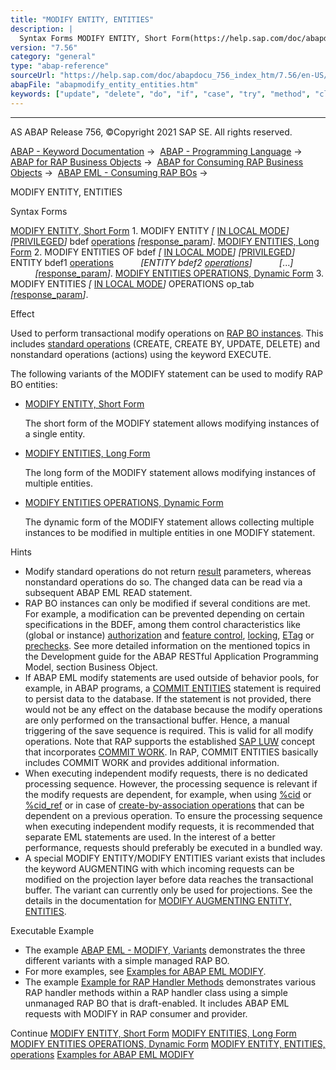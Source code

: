 ```yaml
---
title: "MODIFY ENTITY, ENTITIES"
description: |
  Syntax Forms MODIFY ENTITY, Short Form(https://help.sap.com/doc/abapdocu_756_index_htm/7.56/en-US/abapmodify_entity_short.htm) 1. MODIFY ENTITY  IN LOCAL MODE(https://help.sap.com/doc/abapdocu_756_index_htm/7.56/en-US/abapin_local_mode.htm) PRIVILEGED(https://help.sap.com/doc/abap
version: "7.56"
category: "general"
type: "abap-reference"
sourceUrl: "https://help.sap.com/doc/abapdocu_756_index_htm/7.56/en-US/abapmodify_entity_entities.htm"
abapFile: "abapmodify_entity_entities.htm"
keywords: ["update", "delete", "do", "if", "case", "try", "method", "class", "data", "types", "abapmodify", "entity", "entities"]
---
```


* * *

AS ABAP Release 756, ©Copyright 2021 SAP SE. All rights reserved.

[ABAP - Keyword Documentation](https://help.sap.com/doc/abapdocu_756_index_htm/7.56/en-US/abenabap.htm) →  [ABAP - Programming Language](https://help.sap.com/doc/abapdocu_756_index_htm/7.56/en-US/abenabap_reference.htm) →  [ABAP for RAP Business Objects](https://help.sap.com/doc/abapdocu_756_index_htm/7.56/en-US/abenabap_for_rap_bos.htm) →  [ABAP for Consuming RAP Business Objects](https://help.sap.com/doc/abapdocu_756_index_htm/7.56/en-US/abenabap_consume_rap_bos.htm) →  [ABAP EML - Consuming RAP BOs](https://help.sap.com/doc/abapdocu_756_index_htm/7.56/en-US/abeneml.htm) → 

MODIFY ENTITY, ENTITIES

Syntax Forms

[MODIFY ENTITY, Short Form](https://help.sap.com/doc/abapdocu_756_index_htm/7.56/en-US/abapmodify_entity_short.htm)
1\. MODIFY ENTITY *\[* [IN LOCAL MODE](https://help.sap.com/doc/abapdocu_756_index_htm/7.56/en-US/abapin_local_mode.htm)*\]* *\[*[PRIVILEGED](https://help.sap.com/doc/abapdocu_756_index_htm/7.56/en-US/abapeml_privileged.htm)*\]* bdef [operations](https://help.sap.com/doc/abapdocu_756_index_htm/7.56/en-US/abapmodify_entity_entities_op.htm) *\[*[response\_param](https://help.sap.com/doc/abapdocu_756_index_htm/7.56/en-US/abapeml_response.htm)*\]*.
[MODIFY ENTITIES, Long Form](https://help.sap.com/doc/abapdocu_756_index_htm/7.56/en-US/abapmodify_entities_long.htm)
2\. MODIFY ENTITIES OF bdef *\[* [IN LOCAL MODE](https://help.sap.com/doc/abapdocu_756_index_htm/7.56/en-US/abapin_local_mode.htm)*\]* *\[*[PRIVILEGED](https://help.sap.com/doc/abapdocu_756_index_htm/7.56/en-US/abapeml_privileged.htm)*\]*
           ENTITY bdef1 [operations](https://help.sap.com/doc/abapdocu_756_index_htm/7.56/en-US/abapmodify_entity_entities_op.htm)
          *\[*ENTITY bdef2 [operations](https://help.sap.com/doc/abapdocu_756_index_htm/7.56/en-US/abapmodify_entity_entities_op.htm)*\]*
          *\[*...*\]*
          *\[*[response\_param](https://help.sap.com/doc/abapdocu_756_index_htm/7.56/en-US/abapeml_response.htm)*\]*.
[MODIFY ENTITIES OPERATIONS, Dynamic Form](https://help.sap.com/doc/abapdocu_756_index_htm/7.56/en-US/abapmodify_entities_operations_dyn.htm)
3\. MODIFY ENTITIES *\[* [IN LOCAL MODE](https://help.sap.com/doc/abapdocu_756_index_htm/7.56/en-US/abapin_local_mode.htm)*\]* OPERATIONS op\_tab *\[*[response\_param](https://help.sap.com/doc/abapdocu_756_index_htm/7.56/en-US/abapeml_response.htm)*\]*.

Effect

Used to perform transactional modify operations on [RAP BO instances](https://help.sap.com/doc/abapdocu_756_index_htm/7.56/en-US/abenrap_bo_instance_glosry.htm "Glossary Entry"). This includes [standard operations](https://help.sap.com/doc/abapdocu_756_index_htm/7.56/en-US/abencrud_glosry.htm "Glossary Entry") (CREATE, CREATE BY, UPDATE, DELETE) and nonstandard operations (actions) using the keyword EXECUTE.

The following variants of the MODIFY statement can be used to modify RAP BO entities:

-   [MODIFY ENTITY, Short Form](https://help.sap.com/doc/abapdocu_756_index_htm/7.56/en-US/abapmodify_entity_short.htm)
    
    The short form of the MODIFY statement allows modifying instances of a single entity.
    
-   [MODIFY ENTITIES, Long Form](https://help.sap.com/doc/abapdocu_756_index_htm/7.56/en-US/abapmodify_entities_long.htm)
    
    The long form of the MODIFY statement allows modifying instances of multiple entities.
    
-   [MODIFY ENTITIES OPERATIONS, Dynamic Form](https://help.sap.com/doc/abapdocu_756_index_htm/7.56/en-US/abapmodify_entities_operations_dyn.htm)
    
    The dynamic form of the MODIFY statement allows collecting multiple instances to be modified in multiple entities in one MODIFY statement.
    

Hints

-   Modify standard operations do not return [result](https://help.sap.com/doc/abapdocu_756_index_htm/7.56/en-US/abapeml_result.htm) parameters, whereas nonstandard operations do so. The changed data can be read via a subsequent ABAP EML READ statement.
-   RAP BO instances can only be modified if several conditions are met. For example, a modification can be prevented depending on certain specifications in the BDEF, among them control characteristics like (global or instance) [authorization](https://help.sap.com/doc/abapdocu_756_index_htm/7.56/en-US/abenbdl_authorization.htm) and [feature control](https://help.sap.com/doc/abapdocu_756_index_htm/7.56/en-US/abenbdl_actions_fc.htm), [locking](https://help.sap.com/doc/abapdocu_756_index_htm/7.56/en-US/abenbdl_locking.htm), [ETag](https://help.sap.com/doc/abapdocu_756_index_htm/7.56/en-US/abenbdl_etag.htm) or [prechecks](https://help.sap.com/doc/abapdocu_756_index_htm/7.56/en-US/abenbdl_precheck.htm). See more detailed information on the mentioned topics in the Development guide for the ABAP RESTful Application Programming Model, section Business Object.
-   If ABAP EML modify statements are used outside of behavior pools, for example, in ABAP programs, a [COMMIT ENTITIES](https://help.sap.com/doc/abapdocu_756_index_htm/7.56/en-US/abapcommit_entities.htm) statement is required to persist data to the database. If the statement is not provided, there would not be any effect on the database because the modify operations are only performed on the transactional buffer. Hence, a manual triggering of the save sequence is required. This is valid for all modify operations. Note that RAP supports the established [SAP LUW](https://help.sap.com/doc/abapdocu_756_index_htm/7.56/en-US/abensap_luw_glosry.htm "Glossary Entry") concept that incorporates [COMMIT WORK](https://help.sap.com/doc/abapdocu_756_index_htm/7.56/en-US/abapcommit.htm). In RAP, COMMIT ENTITIES basically includes COMMIT WORK and provides additional information.
-   When executing independent modify requests, there is no dedicated processing sequence. However, the processing sequence is relevant if the modify requests are dependent, for example, when using [%cid](https://help.sap.com/doc/abapdocu_756_index_htm/7.56/en-US/abapderived_types_comp.htm) or [%cid\_ref](https://help.sap.com/doc/abapdocu_756_index_htm/7.56/en-US/abapderived_types_comp.htm) or in case of [create-by-association operations](https://help.sap.com/doc/abapdocu_756_index_htm/7.56/en-US/abenrap_cba_operation_glosry.htm "Glossary Entry") that can be dependent on a previous operation. To ensure the processing sequence when executing independent modify requests, it is recommended that separate EML statements are used. In the interest of a better performance, requests should preferably be executed in a bundled way.
-   A special MODIFY ENTITY/MODIFY ENTITIES variant exists that includes the keyword AUGMENTING with which incoming requests can be modified on the projection layer before data reaches the transactional buffer. The variant can currently only be used for projections. See the details in the documentation for [MODIFY AUGMENTING ENTITY, ENTITIES](https://help.sap.com/doc/abapdocu_756_index_htm/7.56/en-US/abapmodify_aug_entity_entities.htm).

Executable Example

-   The example [ABAP EML - MODIFY, Variants](https://help.sap.com/doc/abapdocu_756_index_htm/7.56/en-US/abeneml_modify_alternatives_abexa.htm) demonstrates the three different variants with a simple managed RAP BO.
-   For more examples, see [Examples for ABAP EML MODIFY](https://help.sap.com/doc/abapdocu_756_index_htm/7.56/en-US/abapeml_modify_examples.htm).
-   The example [Example for RAP Handler Methods](https://help.sap.com/doc/abapdocu_756_index_htm/7.56/en-US/abenrap_handler_methods_abexa.htm) demonstrates various RAP handler methods within a RAP handler class using a simple unmanaged RAP BO that is draft-enabled. It includes ABAP EML requests with MODIFY in RAP consumer and provider.

Continue
[MODIFY ENTITY, Short Form](https://help.sap.com/doc/abapdocu_756_index_htm/7.56/en-US/abapmodify_entity_short.htm)
[MODIFY ENTITIES, Long Form](https://help.sap.com/doc/abapdocu_756_index_htm/7.56/en-US/abapmodify_entities_long.htm)
[MODIFY ENTITIES OPERATIONS, Dynamic Form](https://help.sap.com/doc/abapdocu_756_index_htm/7.56/en-US/abapmodify_entities_operations_dyn.htm)
[MODIFY ENTITY, ENTITIES, operations](https://help.sap.com/doc/abapdocu_756_index_htm/7.56/en-US/abapmodify_entity_entities_op.htm)
[Examples for ABAP EML MODIFY](https://help.sap.com/doc/abapdocu_756_index_htm/7.56/en-US/abapeml_modify_examples.htm)